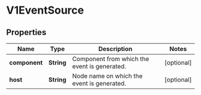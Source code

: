 

# V1EventSource

## Properties

Name | Type | Description | Notes
------------ | ------------- | ------------- | -------------
**component** | **String** | Component from which the event is generated. |  [optional]
**host** | **String** | Node name on which the event is generated. |  [optional]



